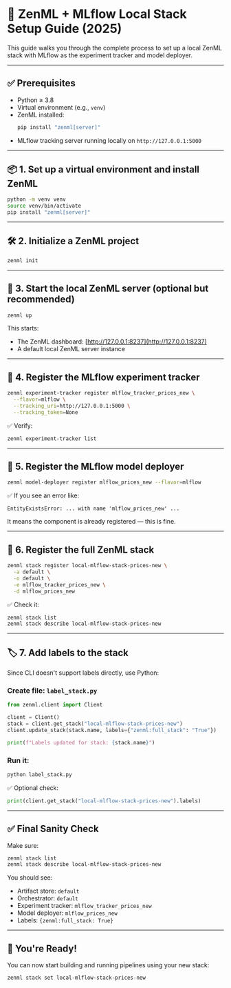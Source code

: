 # 🧱 ZenML + MLflow Local Stack Setup Guide (2025)

This guide walks you through the complete process to set up a local ZenML stack with MLflow as the experiment tracker and model deployer.

---

## ✅ Prerequisites

- Python ≥ 3.8
- Virtual environment (e.g., `venv`)
- ZenML installed:
  ```bash
  pip install "zenml[server]"
  ```
- MLflow tracking server running locally on `http://127.0.0.1:5000`

---

## 📦 1. Set up a virtual environment and install ZenML

```bash
python -m venv venv
source venv/bin/activate
pip install "zenml[server]"
```

---

## 🛠️ 2. Initialize a ZenML project

```bash
zenml init
```

---

## 📂 3. Start the local ZenML server (optional but recommended)

```bash
zenml up
```

This starts:
- The ZenML dashboard: [http://127.0.0.1:8237](http://127.0.0.1:8237)
- A default local ZenML server instance

---

## 🧪 4. Register the MLflow experiment tracker

```bash
zenml experiment-tracker register mlflow_tracker_prices_new \
  --flavor=mlflow \
  --tracking_uri=http://127.0.0.1:5000 \
  --tracking_token=None
```

✅ Verify:
```bash
zenml experiment-tracker list
```

---

## 🚀 5. Register the MLflow model deployer

```bash
zenml model-deployer register mlflow_prices_new --flavor=mlflow
```

✅ If you see an error like:
```
EntityExistsError: ... with name 'mlflow_prices_new' ...
```
It means the component is already registered — this is fine.

---

## 🧩 6. Register the full ZenML stack

```bash
zenml stack register local-mlflow-stack-prices-new \
  -a default \
  -o default \
  -e mlflow_tracker_prices_new \
  -d mlflow_prices_new
```

✅ Check it:
```bash
zenml stack list
zenml stack describe local-mlflow-stack-prices-new
```

---

## 🏷️ 7. Add labels to the stack

Since CLI doesn't support labels directly, use Python:

### Create file: `label_stack.py`
```python
from zenml.client import Client

client = Client()
stack = client.get_stack("local-mlflow-stack-prices-new")
client.update_stack(stack.name, labels={"zenml:full_stack": "True"})

print(f"Labels updated for stack: {stack.name}")
```

### Run it:
```bash
python label_stack.py
```

✅ Optional check:
```python
print(client.get_stack("local-mlflow-stack-prices-new").labels)
```

---

## ✅ Final Sanity Check

Make sure:
```bash
zenml stack list
zenml stack describe local-mlflow-stack-prices-new
```

You should see:
- Artifact store: `default`
- Orchestrator: `default`
- Experiment tracker: `mlflow_tracker_prices_new`
- Model deployer: `mlflow_prices_new`
- Labels: `{zenml:full_stack: True}`

---

## 🧪 You're Ready!

You can now start building and running pipelines using your new stack:

```bash
zenml stack set local-mlflow-stack-prices-new
```
